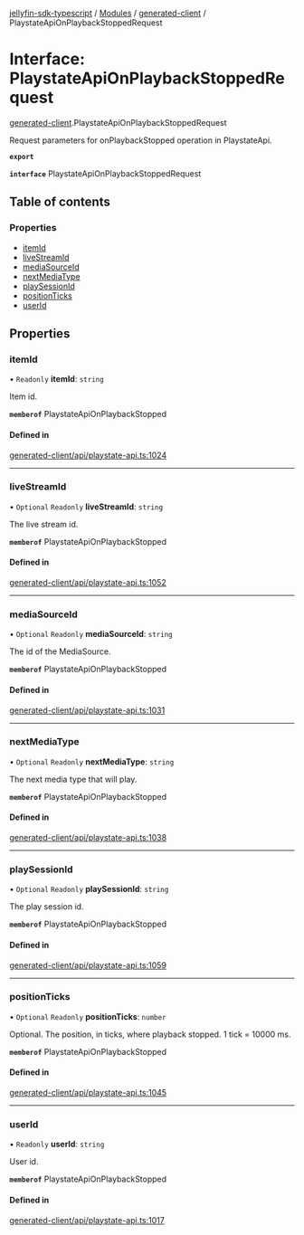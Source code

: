 [jellyfin-sdk-typescript](../README.md) / [Modules](../modules.md) / [generated-client](../modules/generated_client.md) / PlaystateApiOnPlaybackStoppedRequest

# Interface: PlaystateApiOnPlaybackStoppedRequest

[generated-client](../modules/generated_client.md).PlaystateApiOnPlaybackStoppedRequest

Request parameters for onPlaybackStopped operation in PlaystateApi.

**`export`**

**`interface`** PlaystateApiOnPlaybackStoppedRequest

## Table of contents

### Properties

- [itemId](generated_client.PlaystateApiOnPlaybackStoppedRequest.md#itemid)
- [liveStreamId](generated_client.PlaystateApiOnPlaybackStoppedRequest.md#livestreamid)
- [mediaSourceId](generated_client.PlaystateApiOnPlaybackStoppedRequest.md#mediasourceid)
- [nextMediaType](generated_client.PlaystateApiOnPlaybackStoppedRequest.md#nextmediatype)
- [playSessionId](generated_client.PlaystateApiOnPlaybackStoppedRequest.md#playsessionid)
- [positionTicks](generated_client.PlaystateApiOnPlaybackStoppedRequest.md#positionticks)
- [userId](generated_client.PlaystateApiOnPlaybackStoppedRequest.md#userid)

## Properties

### itemId

• `Readonly` **itemId**: `string`

Item id.

**`memberof`** PlaystateApiOnPlaybackStopped

#### Defined in

[generated-client/api/playstate-api.ts:1024](https://github.com/thornbill/jellyfin-sdk-typescript/blob/644c849/src/generated-client/api/playstate-api.ts#L1024)

___

### liveStreamId

• `Optional` `Readonly` **liveStreamId**: `string`

The live stream id.

**`memberof`** PlaystateApiOnPlaybackStopped

#### Defined in

[generated-client/api/playstate-api.ts:1052](https://github.com/thornbill/jellyfin-sdk-typescript/blob/644c849/src/generated-client/api/playstate-api.ts#L1052)

___

### mediaSourceId

• `Optional` `Readonly` **mediaSourceId**: `string`

The id of the MediaSource.

**`memberof`** PlaystateApiOnPlaybackStopped

#### Defined in

[generated-client/api/playstate-api.ts:1031](https://github.com/thornbill/jellyfin-sdk-typescript/blob/644c849/src/generated-client/api/playstate-api.ts#L1031)

___

### nextMediaType

• `Optional` `Readonly` **nextMediaType**: `string`

The next media type that will play.

**`memberof`** PlaystateApiOnPlaybackStopped

#### Defined in

[generated-client/api/playstate-api.ts:1038](https://github.com/thornbill/jellyfin-sdk-typescript/blob/644c849/src/generated-client/api/playstate-api.ts#L1038)

___

### playSessionId

• `Optional` `Readonly` **playSessionId**: `string`

The play session id.

**`memberof`** PlaystateApiOnPlaybackStopped

#### Defined in

[generated-client/api/playstate-api.ts:1059](https://github.com/thornbill/jellyfin-sdk-typescript/blob/644c849/src/generated-client/api/playstate-api.ts#L1059)

___

### positionTicks

• `Optional` `Readonly` **positionTicks**: `number`

Optional. The position, in ticks, where playback stopped. 1 tick &#x3D; 10000 ms.

**`memberof`** PlaystateApiOnPlaybackStopped

#### Defined in

[generated-client/api/playstate-api.ts:1045](https://github.com/thornbill/jellyfin-sdk-typescript/blob/644c849/src/generated-client/api/playstate-api.ts#L1045)

___

### userId

• `Readonly` **userId**: `string`

User id.

**`memberof`** PlaystateApiOnPlaybackStopped

#### Defined in

[generated-client/api/playstate-api.ts:1017](https://github.com/thornbill/jellyfin-sdk-typescript/blob/644c849/src/generated-client/api/playstate-api.ts#L1017)
